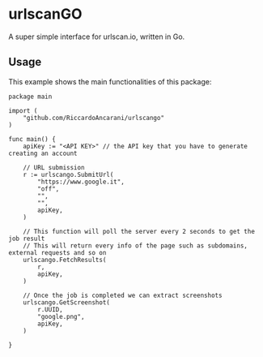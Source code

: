 # urlscanGO
A super simple interface for urlscan.io, written in Go.

## Usage
This example shows the main functionalities of this package:

```
package main

import (
	"github.com/RiccardoAncarani/urlscango"
)

func main() {
	apiKey := "<API KEY>" // the API key that you have to generate creating an account

    // URL submission
	r := urlscango.SubmitUrl(
		"https://www.google.it",
		"off",
		"",
		"",
		apiKey,
	)

    // This function will poll the server every 2 seconds to get the job result
    // This will return every info of the page such as subdomains, external requests and so on
	urlscango.FetchResults(
		r,
		apiKey,
	)

    // Once the job is completed we can extract screenshots
	urlscango.GetScreenshot(
		r.UUID,
		"google.png",
		apiKey,
	)

}

```